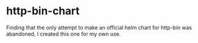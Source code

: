 # http-bin-chart

Finding that the only attempt to make an official helm chart for http-bin was abandoned, I created this one for my own use.
